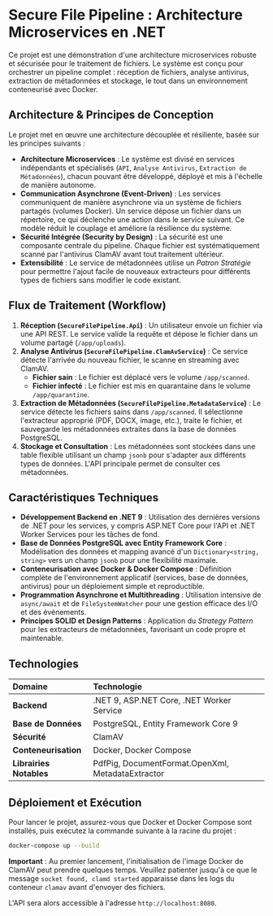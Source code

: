 # Secure File Pipeline : Architecture Microservices en .NET

Ce projet est une démonstration d'une architecture microservices robuste et sécurisée pour le traitement de fichiers. Le système est conçu pour orchestrer un pipeline complet : réception de fichiers, analyse antivirus, extraction de métadonnées et stockage, le tout dans un environnement conteneurisé avec Docker.

## Architecture & Principes de Conception

Le projet met en œuvre une architecture découplée et résiliente, basée sur les principes suivants :

-   **Architecture Microservices** : Le système est divisé en services indépendants et spécialisés (`API`, `Analyse Antivirus`, `Extraction de Métadonnées`), chacun pouvant être développé, déployé et mis à l'échelle de manière autonome.
-   **Communication Asynchrone (Event-Driven)** : Les services communiquent de manière asynchrone via un système de fichiers partagés (volumes Docker). Un service dépose un fichier dans un répertoire, ce qui déclenche une action dans le service suivant. Ce modèle réduit le couplage et améliore la résilience du système.
-   **Sécurité Intégrée (Security by Design)** : La sécurité est une composante centrale du pipeline. Chaque fichier est systématiquement scanné par l'antivirus ClamAV avant tout traitement ultérieur.
-   **Extensibilité** : Le service de métadonnées utilise un *Patron Stratégie* pour permettre l'ajout facile de nouveaux extracteurs pour différents types de fichiers sans modifier le code existant.

## Flux de Traitement (Workflow)

1.  **Réception (`SecureFilePipeline.Api`)** : Un utilisateur envoie un fichier via une API REST. Le service valide la requête et dépose le fichier dans un volume partagé (`/app/uploads`).
2.  **Analyse Antivirus (`SecureFilePipeline.ClamAvService`)** : Ce service détecte l'arrivée du nouveau fichier, le scanne en streaming avec ClamAV.
    -   **Fichier sain** : Le fichier est déplacé vers le volume `/app/scanned`.
    -   **Fichier infecté** : Le fichier est mis en quarantaine dans le volume `/app/quarantine`.
3.  **Extraction de Métadonnées (`SecureFilePipeline.MetadataService`)** : Le service détecte les fichiers sains dans `/app/scanned`. Il sélectionne l'extracteur approprié (PDF, DOCX, image, etc.), traite le fichier, et sauvegarde les métadonnées extraites dans la base de données PostgreSQL.
4.  **Stockage et Consultation** : Les métadonnées sont stockées dans une table flexible utilisant un champ `jsonb` pour s'adapter aux différents types de données. L'API principale permet de consulter ces métadonnées.

## Caractéristiques Techniques

-   **Développement Backend en .NET 9** : Utilisation des dernières versions de .NET pour les services, y compris ASP.NET Core pour l'API et .NET Worker Services pour les tâches de fond.
-   **Base de Données PostgreSQL avec Entity Framework Core** : Modélisation des données et mapping avancé d'un `Dictionary<string, string>` vers un champ `jsonb` pour une flexibilité maximale.
-   **Conteneurisation avec Docker & Docker Compose** : Définition complète de l'environnement applicatif (services, base de données, antivirus) pour un déploiement simple et reproductible.
-   **Programmation Asynchrone et Multithreading** : Utilisation intensive de `async/await` et de `FileSystemWatcher` pour une gestion efficace des I/O et des événements.
-   **Principes SOLID et Design Patterns** : Application du *Strategy Pattern* pour les extracteurs de métadonnées, favorisant un code propre et maintenable.

## Technologies

| Domaine | Technologie |
| :--- | :--- |
| **Backend** | .NET 9, ASP.NET Core, .NET Worker Service |
| **Base de Données** | PostgreSQL, Entity Framework Core 9 |
| **Sécurité** | ClamAV |
| **Conteneurisation** | Docker, Docker Compose |
| **Librairies Notables** | PdfPig, DocumentFormat.OpenXml, MetadataExtractor |

## Déploiement et Exécution

Pour lancer le projet, assurez-vous que Docker et Docker Compose sont installés, puis exécutez la commande suivante à la racine du projet :

```bash
docker-compose up --build
```

**Important** : Au premier lancement, l'initialisation de l'image Docker de ClamAV peut prendre quelques temps. Veuillez patienter jusqu'à ce que le message `socket found, clamd started` apparaisse dans les logs du conteneur `clamav` avant d'envoyer des fichiers.

L'API sera alors accessible à l'adresse `http://localhost:8080`.
